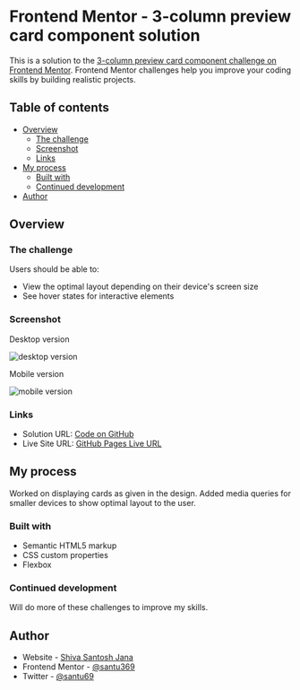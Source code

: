 # Frontend Mentor - 3-column preview card component solution

This is a solution to the [3-column preview card component challenge on Frontend Mentor](https://www.frontendmentor.io/challenges/3column-preview-card-component-pH92eAR2-). Frontend Mentor challenges help you improve your coding skills by building realistic projects.

## Table of contents

- [Overview](#overview)
  - [The challenge](#the-challenge)
  - [Screenshot](#screenshot)
  - [Links](#links)
- [My process](#my-process)
  - [Built with](#built-with)
  - [Continued development](#continued-development)
- [Author](#author)

## Overview

### The challenge

Users should be able to:

- View the optimal layout depending on their device's screen size
- See hover states for interactive elements

### Screenshot

Desktop version

![desktop version](/screenshots/desktop-version.png)

Mobile version

![mobile version](/screenshots/mobile-version.png)

### Links

- Solution URL: [Code on GitHub](https://github.com/santu369/frontendmentor-3-column-preview-card-component)
- Live Site URL: [GitHub Pages Live URL](https://santu369.github.io/frontendmentor-3-column-preview-card-component)

## My process

Worked on displaying cards as given in the design.
Added media queries for smaller devices to show optimal layout to the user.

### Built with

- Semantic HTML5 markup
- CSS custom properties
- Flexbox

### Continued development

Will do more of these challenges to improve my skills.

## Author

- Website - [Shiva Santosh Jana](https://santu369.github.io/FreeCodeCamp-PersonalPortfolioWebpage)
- Frontend Mentor - [@santu369](https://www.frontendmentor.io/profile/santu369)
- Twitter - [@santu69](https://www.twitter.com/santu69)
